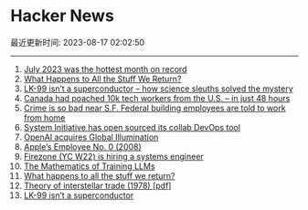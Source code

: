 # Hacker News

最近更新时间: 2023-08-17 02:02:50

--- 
1. [July 2023 was the hottest month on record](https://twitter.com/nasa/status/1691106509319806977?s=46&t=H_jBB1XRvGbGkpJRBZAq5Q) 
2. [What Happens to All the Stuff We Return?](https://www.newyorker.com/magazine/2023/08/21/the-hidden-cost-of-free-returns) 
3. [LK-99 isn’t a superconductor – how science sleuths solved the mystery](https://www.nature.com/articles/d41586-023-02585-7) 
4. [Canada had poached 10k tech workers from the U.S. – in just 48 hours](https://www.thestar.com/business/how-canada-poached-10-000-tech-workers-from-the-u-s-in-just-48-hours/article_c159c7cc-6163-5414-8453-0db70899df90.html) 
5. [Crime is so bad near S.F. Federal building employees are told to work from home](https://www.sfchronicle.com/sf/article/drugs-crime-nancy-pelosi-federal-building-18292237.php) 
6. [System Initiative has open sourced its collab DevOps tool](https://www.systeminit.com/blog-open-source/) 
7. [OpenAI acquires Global Illumination](https://openai.com/blog/openai-acquires-global-illumination) 
8. [Apple’s Employee No. 0 (2008)](https://www.electronicsweekly.com/blogs/mannerisms/yarns/apples-employee-no-0-2008-11/) 
9. [Firezone (YC W22) is hiring a systems engineer](https://www.ycombinator.com/companies/firezone/jobs/entppUR-senior-systems-engineer) 
10. [The Mathematics of Training LLMs](https://www.latent.space/p/transformers-math#details) 
11. [What happens to all the stuff we return?](https://www.newyorker.com/magazine/2023/08/21/the-hidden-cost-of-free-returns) 
12. [Theory of interstellar trade (1978) [pdf]](https://www.princeton.edu/~pkrugman/interstellar.pdf) 
13. [LK-99 isn’t a superconductor](https://www.nature.com/articles/d41586-023-02585-7) 
